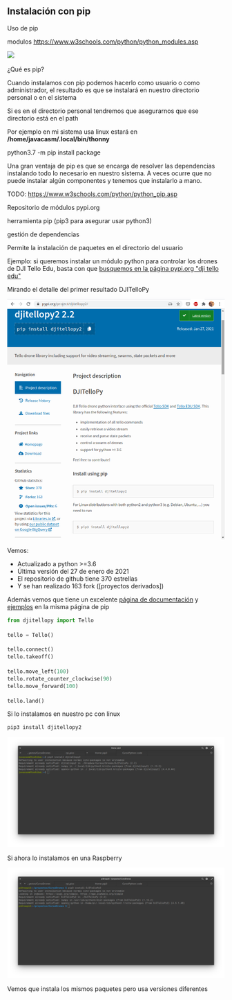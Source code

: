 ## Instalación con pip
Uso de pip 

modulos https://www.w3schools.com/python/python_modules.asp

![](./tips/pip_requests.jpeg)

¿Qué es pip?

Cuando instalamos con  pip podemos hacerlo como usuario o como administrador, el resultado es que se instalará en nuestro directorio personal o en el sistema

Si es en el directorio personal tendremos que asegurarnos que ese directorio está en el path

Por ejemplo en mi sistema usa linux estará en **/home/javacasm/.local/bin/thonny**


python3.7 -m pip install package

Una gran ventaja de pip es que se encarga de resolver las dependencias instalando todo lo necesario en nuestro sistema. A veces ocurre que no puede instalar algún componentes y tenemos que instalarlo a mano. 

TODO: https://www.w3schools.com/python/python_pip.asp

Repositorio de módulos pypi.org

herramienta pip (pip3 para asegurar usar python3)

gestión de dependencias

Permite la instalación de paquetes en el directorio del usuario


Ejemplo: si queremos instalar un módulo python para controlar los drones de DJI Tello Edu, basta con que [busquemos en la página pypi.org "dji tello edu"](https://pypi.org/search/?q=dji+tello+edu&o=)

Mirando el detalle del primer resultado DJITelloPy

![pip DJITelloPy](./images/pip_DJITelloPy.png)

Vemos:

* Actualizado a python >=3.6
* Última versión del 27 de enero de 2021
* El repositorio de github tiene 370 estrellas
* Y se han realizado 163 fork ([proyectos derivados])

Además vemos que tiene un excelente [página de documentación](https://djitellopy.readthedocs.io/en/latest/) y [ejemplos](https://github.com/damiafuentes/DJITelloPy/tree/master/examples/) en la misma página de pip

```python
from djitellopy import Tello

tello = Tello()

tello.connect()
tello.takeoff()

tello.move_left(100)
tello.rotate_counter_clockwise(90)
tello.move_forward(100)

tello.land()
```

Si lo instalamos en nuestro pc con linux 
```sh
pip3 install djitellopy2
```

![InstalacionDJITelloPip.png](./images/InstalacionDJITelloPip.png)


Si ahora lo instalamos en una Raspberry

![InstalacionDJITelloPipRaspi](./images/InstalacionDJITelloPipRaspi.png)

Vemos que instala los mismos paquetes pero usa versiones diferentes
